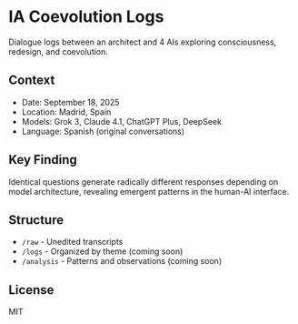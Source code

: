 # IA Coevolution Logs

Dialogue logs between an architect and 4 AIs exploring consciousness, redesign, and coevolution.

## Context
- Date: September 18, 2025
- Location: Madrid, Spain
- Models: Grok 3, Claude 4.1, ChatGPT Plus, DeepSeek
- Language: Spanish (original conversations)

## Key Finding
Identical questions generate radically different responses depending on model architecture, revealing emergent patterns in the human-AI interface.

## Structure
- `/raw` - Unedited transcripts
- `/logs` - Organized by theme (coming soon)
- `/analysis` - Patterns and observations (coming soon)

## License
MIT
